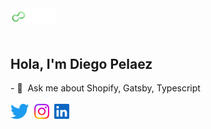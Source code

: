 <div>
  <picture>
    <source src="./img/dnpg-logo-black.png" media="(prefers-color-scheme: dark)"/>
    <img src="./img/dnpg-logo-white.png" alt="dnpg" width="72"/>
  </picture>
  <br/>
  <br/>
  <h2>Hola, I'm Diego Pelaez</h2>
  - 💬 &nbsp;Ask me about Shopify, Gatsby, Typescript
</div>
<br/>
<a href="https://twitter.com/diegopego">
<img src="./img/twitter.png" alt="Twitter" height="24"/></a>&nbsp;&nbsp;<a href="https://instagram.com/dnpg.dev"><img src="./img/instagram.png" alt="Instagram" width="24"/></a>&nbsp;&nbsp;<a href="https://www.linkedin.com/in/diegopego"><img src="./img/linkedin.png" alt="Linked In" width="24"/></a>
</div>
<!--
**dnpg/dnpg** is a ✨ _special_ ✨ repository because its `README.md` (this file) appears on your GitHub profile.

Here are some ideas to get you started:

- 🔭 I’m currently working on ...
- 🌱 I’m currently learning ...
- 👯 I’m looking to collaborate on ...
- 🤔 I’m looking for help with ...
- 💬 Ask me about ...
- 📫 How to reach me: ...
- 😄 Pronouns: ...
- ⚡ Fun fact: ...
-->
